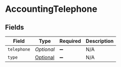 # AccountingTelephone


## Fields

| Field                                                                               | Type                                                                                | Required                                                                            | Description                                                                         |
| ----------------------------------------------------------------------------------- | ----------------------------------------------------------------------------------- | ----------------------------------------------------------------------------------- | ----------------------------------------------------------------------------------- |
| `telephone`                                                                         | *Optional<String>*                                                                  | :heavy_minus_sign:                                                                  | N/A                                                                                 |
| `type`                                                                              | [Optional<AccountingTelephoneType>](../../models/shared/AccountingTelephoneType.md) | :heavy_minus_sign:                                                                  | N/A                                                                                 |